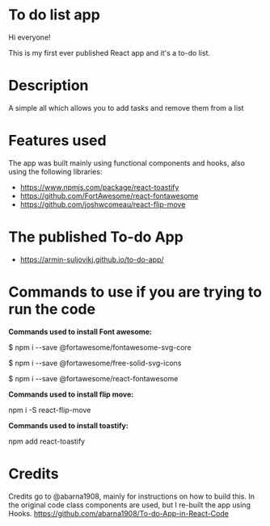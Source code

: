 # To do list app
Hi everyone!

This is my first ever published React app and it's a to-do list. 

# Description
A simple all which allows you to add tasks and remove them from a list

# Features used
The app was built mainly using functional components and hooks, also using the following libraries:
- https://www.npmjs.com/package/react-toastify
- https://github.com/FortAwesome/react-fontawesome
- https://github.com/joshwcomeau/react-flip-move

# The published To-do App
- https://armin-suljovikj.github.io/to-do-app/

# Commands to use if you are trying to run the code

**Commands used to install Font awesome:**

$ npm i --save @fortawesome/fontawesome-svg-core

$ npm i --save @fortawesome/free-solid-svg-icons

$ npm i --save @fortawesome/react-fontawesome

**Commands used to install flip move:**

npm i -S react-flip-move

**Commands used to install toastify:**

npm add react-toastify

# Credits
Credits go to @abarna1908, mainly for instructions on how to build this. In the original code class components are used, but I re-built the app using Hooks.
https://github.com/abarna1908/To-do-App-in-React-Code 

